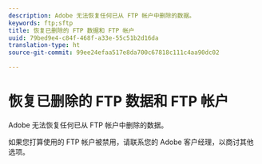 ```yaml
---
description: Adobe 无法恢复任何已从 FTP 帐户中删除的数据。
keywords: ftp;sftp
title: 恢复已删除的 FTP 数据和 FTP 帐户
uuid: 79bed9e4-c84f-468f-a33e-55c51b2d16da
translation-type: ht
source-git-commit: 99ee24efaa517e8da700c67818c111c4aa90dc02

---
```



# 恢复已删除的 FTP 数据和 FTP 帐户

Adobe 无法恢复任何已从 FTP 帐户中删除的数据。

如果您打算使用的 FTP 帐户被禁用，请联系您的 Adobe 客户经理，以商讨其他选项。
